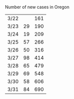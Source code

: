 
Number of new cases in Oregon

|      |     |        | 
|-     | -   | -      |
| 3/22 |     |   161  |   
| 3/23 |  29 |   190  |
| 3/24 |  19 |   209  |
| 3/25 |  57 |   266  |
| 3/26 |  50 |   316  |
| 3/27 |  98 |   414  |
| 3/28 |  65 |   479  |
| 3/29 |  69 |   548  |
| 3/30 |  58 |   606  |
| 3/31 |  84 |   690  |
